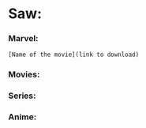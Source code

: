 # Saw:

  ### Marvel:
    [Name of the movie](link to download)
    
  ### Movies:
  
  ### Series:
  
  ### Anime:
